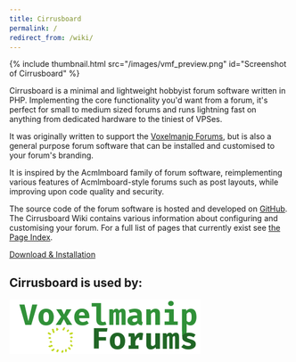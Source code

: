 ```yaml
---
title: Cirrusboard
permalink: /
redirect_from: /wiki/
---
```

{% include thumbnail.html
	src="/images/vmf_preview.png"
	id="Screenshot of Cirrusboard" %}

Cirrusboard is a minimal and lightweight hobbyist forum software written in PHP. Implementing the core functionality you'd want from a forum, it's perfect for small to medium sized forums and runs lightning fast on anything from dedicated hardware to the tiniest of VPSes.

It was originally written to support the [Voxelmanip Forums](https://forum.voxelmanip.se), but is also a general purpose forum software that can be installed and customised to your forum's branding.

It is inspired by the Acmlmboard family of forum software, reimplementing various features of Acmlmboard-style forums such as post layouts, while improving upon code quality and security.

The source code of the forum software is hosted and developed on [GitHub](https://github.com/rollerozxa/Cirrusboard). The Cirrusboard Wiki contains various information about configuring and customising your forum. For a full list of pages that currently exist see [the Page Index](/Special:PageIndex).

<a class="adorable-button" href="Download">Download & Installation</a>


## Cirrusboard is used by:
[![Voxelmanip Forums](/images/voxelmanip_forums.png)](https://forum.voxelmanip.se)
